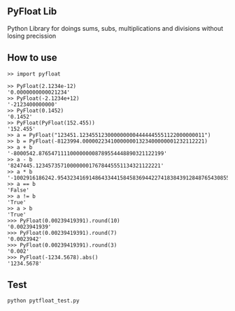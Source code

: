 ## PyFloat Lib

Python Library for doings sums, subs, multiplications and divisions without losing precission

## How to use

```
>> import pyfloat

>> PyFloat(2.1234e-12)
'0.0000000000021234'
>> PyFloat(-2.1234e+12)
'-2123400000000'
>> PyFloat(0.1452)
'0.1452'
>> PyFloat(PyFloat(152.455))
'152.455'
>> a = PyFloat("123451.1234551230000000004444445551122000000011")
>> b = PyFloat(-8123994.000002234100000001323400000001232112221)
>> a + b
'-8000542.8765471111000000008789554448890321122199'
>> a - b
'8247445.1234573571000000017678445551134321122221'
>> a * b
'-1002916186242.9543234169148643344158458369442274183843912848765430855693663896461975553234431'
>> a == b
'False'
>> a != b
'True'
>> a > b
'True'
>>> PyFloat(0.00239419391).round(10)
'0.0023941939'
>>> PyFloat(0.00239419391).round(7)
'0.0023942'
>>> PyFloat(0.00239419391).round(3)
'0.002'
>>> PyFloat(-1234.5678).abs()
'1234.5678'
```

## Test

```
python pytfloat_test.py
```